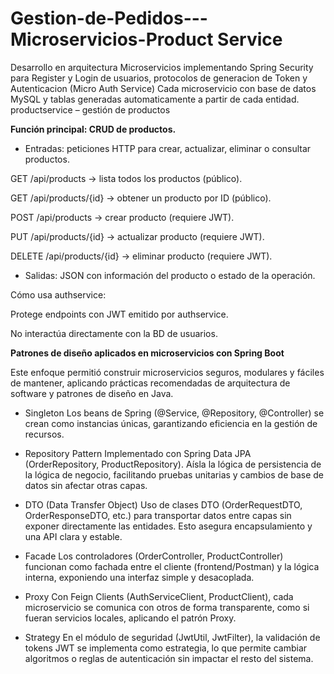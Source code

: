 # Gestion-de-Pedidos---Microservicios-Product Service
Desarrollo en arquitectura Microservicios implementando Spring Security para Register y Login de usuarios, protocolos de generacion de Token y Autenticacion (Micro Auth Service) Cada microservicio con base de datos MySQL y tablas generadas automaticamente a partir de cada entidad. 
productservice – gestión de productos

**Función principal: CRUD de productos.**

- Entradas: peticiones HTTP para crear, actualizar, eliminar o consultar productos.

GET /api/products → lista todos los productos (público).

GET /api/products/{id} → obtener un producto por ID (público).

POST /api/products → crear producto (requiere JWT).

PUT /api/products/{id} → actualizar producto (requiere JWT).

DELETE /api/products/{id} → eliminar producto (requiere JWT).

- Salidas: JSON con información del producto o estado de la operación.

Cómo usa authservice:

Protege endpoints con JWT emitido por authservice.

No interactúa directamente con la BD de usuarios.

**Patrones de diseño aplicados en microservicios con Spring Boot**

Este enfoque permitió construir microservicios seguros, modulares y fáciles de mantener, aplicando prácticas recomendadas de arquitectura de software y patrones de diseño en Java.


- Singleton
Los beans de Spring (@Service, @Repository, @Controller) se crean como instancias únicas, garantizando eficiencia en la gestión de recursos.

- Repository Pattern
Implementado con Spring Data JPA (OrderRepository, ProductRepository). Aísla la lógica de persistencia de la lógica de negocio, facilitando pruebas unitarias y cambios de base de datos sin afectar otras capas.

- DTO (Data Transfer Object)
Uso de clases DTO (OrderRequestDTO, OrderResponseDTO, etc.) para transportar datos entre capas sin exponer directamente las entidades. Esto asegura encapsulamiento y una API clara y estable.

- Facade
Los controladores (OrderController, ProductController) funcionan como fachada entre el cliente (frontend/Postman) y la lógica interna, exponiendo una interfaz simple y desacoplada.

- Proxy
Con Feign Clients (AuthServiceClient, ProductClient), cada microservicio se comunica con otros de forma transparente, como si fueran servicios locales, aplicando el patrón Proxy.

- Strategy
En el módulo de seguridad (JwtUtil, JwtFilter), la validación de tokens JWT se implementa como estrategia, lo que permite cambiar algoritmos o reglas de autenticación sin impactar el resto del sistema.

 
